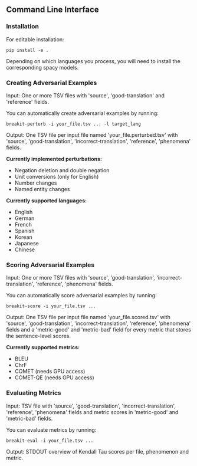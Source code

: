 


## Command Line Interface

### Installation

For editable installation:

    pip install -e .

Depending on which languages you process, you will need to install the corresponding spacy models.

### Creating Adversarial Examples

Input: One or more TSV files with 'source', 'good-translation' and 'reference' fields.

You can automatically create adversarial examples by running:

    breakit-perturb -i your_file.tsv ... -l target_lang

Output: One TSV file per input file named 'your_file.perturbed.tsv' with 'source', 'good-translation', 'incorrect-translation', 'reference', 'phenomena' fields.

**Currently implemented perturbations:**

- Negation deletion and double negation
- Unit conversions (only for English)
- Number changes
- Named entity changes

**Currently supported languages:**

- English
- German
- French
- Spanish
- Korean
- Japanese
- Chinese

### Scoring Adversarial Examples

Input: One or more TSV files with 'source', 'good-translation', 'incorrect-translation', 'reference', 'phenomena' fields.

You can automatically score adversarial examples by running:

    breakit-score -i your_file.tsv ...

Output: One TSV file per input file named 'your_file.scored.tsv' with 'source', 'good-translation', 'incorrect-translation', 'reference', 'phenomena' fields and a 'metric-good' and 'metric-bad' field for every metric that stores the sentence-level scores.

**Currently supported metrics:**

- BLEU
- ChrF
- COMET (needs GPU access)
- COMET-QE (needs GPU access)

### Evaluating Metrics

Input: TSV file with 'source', 'good-translation', 'incorrect-translation', 'reference', 'phenomena' fields and metric scores in 'metric-good' and 'metric-bad' fields.

You can evaluate metrics by running:

    breakit-eval -i your_file.tsv ...

Output: STDOUT overview of Kendall Tau scores per file, phenomenon and metric.
